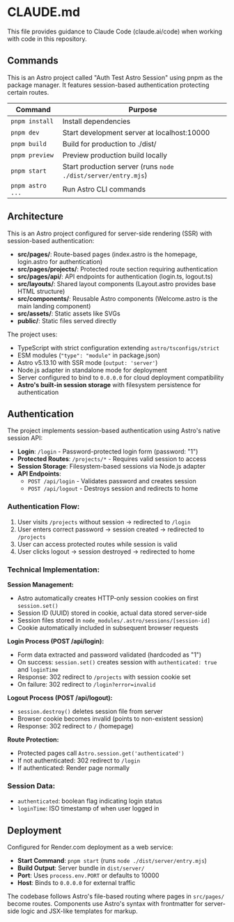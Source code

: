 # CLAUDE.md

This file provides guidance to Claude Code (claude.ai/code) when working with code in this repository.

## Commands

This is an Astro project called "Auth Test Astro Session" using pnpm as the package manager. It features session-based authentication protecting certain routes.

| Command | Purpose |
|---------|---------|
| `pnpm install` | Install dependencies |
| `pnpm dev` | Start development server at localhost:10000 |
| `pnpm build` | Build for production to ./dist/ |
| `pnpm preview` | Preview production build locally |
| `pnpm start` | Start production server (runs `node ./dist/server/entry.mjs`) |
| `pnpm astro ...` | Run Astro CLI commands |

## Architecture

This is an Astro project configured for server-side rendering (SSR) with session-based authentication:

- **src/pages/**: Route-based pages (index.astro is the homepage, login.astro for authentication)
- **src/pages/projects/**: Protected route section requiring authentication
- **src/pages/api/**: API endpoints for authentication (login.ts, logout.ts)
- **src/layouts/**: Shared layout components (Layout.astro provides base HTML structure)
- **src/components/**: Reusable Astro components (Welcome.astro is the main landing component)
- **src/assets/**: Static assets like SVGs
- **public/**: Static files served directly

The project uses:
- TypeScript with strict configuration extending `astro/tsconfigs/strict`
- ESM modules (`"type": "module"` in package.json)
- Astro v5.13.10 with SSR mode (`output: 'server'`)
- Node.js adapter in standalone mode for deployment
- Server configured to bind to `0.0.0.0` for cloud deployment compatibility
- **Astro's built-in session storage** with filesystem persistence for authentication

## Authentication

The project implements session-based authentication using Astro's native session API:

- **Login**: `/login` - Password-protected login form (password: "1")
- **Protected Routes**: `/projects/*` - Requires valid session to access
- **Session Storage**: Filesystem-based sessions via Node.js adapter
- **API Endpoints**:
  - `POST /api/login` - Validates password and creates session
  - `POST /api/logout` - Destroys session and redirects to home

### Authentication Flow:
1. User visits `/projects` without session → redirected to `/login`
2. User enters correct password → session created → redirected to `/projects`
3. User can access protected routes while session is valid
4. User clicks logout → session destroyed → redirected to home

### Technical Implementation:

**Session Management:**
- Astro automatically creates HTTP-only session cookies on first `session.set()`
- Session ID (UUID) stored in cookie, actual data stored server-side
- Session files stored in `node_modules/.astro/sessions/[session-id]`
- Cookie automatically included in subsequent browser requests

**Login Process (POST /api/login):**
- Form data extracted and password validated (hardcoded as "1")
- On success: `session.set()` creates session with `authenticated: true` and `loginTime`
- Response: 302 redirect to `/projects` with session cookie set
- On failure: 302 redirect to `/login?error=invalid`

**Logout Process (POST /api/logout):**
- `session.destroy()` deletes session file from server
- Browser cookie becomes invalid (points to non-existent session)
- Response: 302 redirect to `/` (homepage)

**Route Protection:**
- Protected pages call `Astro.session.get('authenticated')`
- If not authenticated: 302 redirect to `/login`
- If authenticated: Render page normally

### Session Data:
- `authenticated`: boolean flag indicating login status
- `loginTime`: ISO timestamp of when user logged in

## Deployment

Configured for Render.com deployment as a web service:
- **Start Command**: `pnpm start` (runs `node ./dist/server/entry.mjs`)
- **Build Output**: Server bundle in `dist/server/`
- **Port**: Uses `process.env.PORT` or defaults to 10000
- **Host**: Binds to `0.0.0.0` for external traffic

The codebase follows Astro's file-based routing where pages in `src/pages/` become routes. Components use Astro's syntax with frontmatter for server-side logic and JSX-like templates for markup.